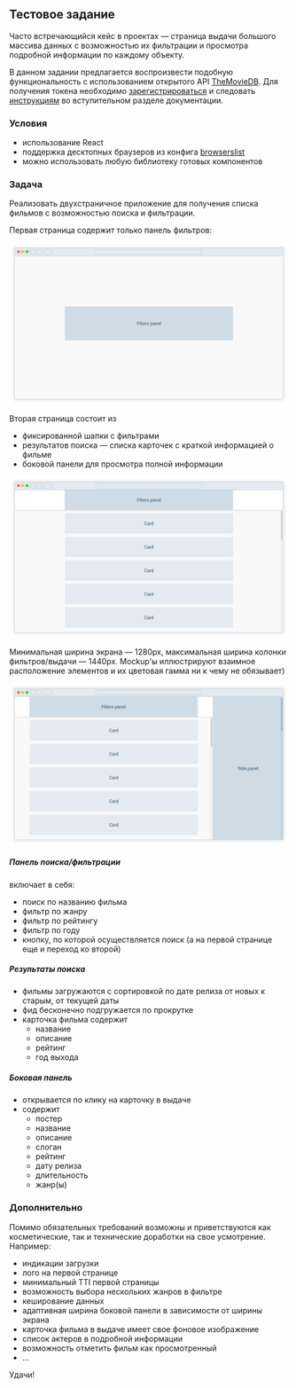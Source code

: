 ## Тестовое задание

Часто встречающийся кейс в проектах — страница выдачи большого массива данных с возможностью их фильтрации и просмотра подробной информации по каждому объекту.

В данном задании предлагается воспроизвести подобную функциональность с использованием открытого API [TheMovieDB](https://developers.themoviedb.org/3/discover/movie-discover). Для получения токена необходимо [зарегистрироваться](https://www.themoviedb.org/account/signup) и следовать [инструкциям](https://developers.themoviedb.org/3/getting-started/introduction) во вступительном разделе документации.

### Условия

- использование React
- поддержка десктопных браузеров из конфига [browserslist](.browserslistrc)
- можно использовать любую библиотеку готовых компонентов

### Задача

Реализовать двухстраничное приложение для получения списка фильмов с возможностью поиска и фильтрации.

Первая страница содержит только панель фильтров:

![](start-page.png)

Вторая страница состоит из

- фиксированной шапки с фильтрами
- результатов поиска — списка карточек с краткой информацией о фильме
- боковой панели для просмотра полной информации

![](main-page_1.png)

Минимальная ширина экрана — 1280px, максимальная ширина колонки фильтров/выдачи — 1440px. Mockup'ы иллюстрируют взаимное расположение элементов и их цветовая гамма ни к чему не обязывает)

![](main-page_2.png)

##### Панель поиска/фильтрации

включает в себя:

- поиск по названию фильма
- фильтр по жанру
- фильтр по рейтингу
- фильтр по году
- кнопку, по которой осуществляется поиск (а на первой странице еще и переход ко второй)

##### Результаты поиска

- фильмы загружаются с сортировкой по дате релиза от новых к старым, от текущей даты
- фид бесконечно подгружается по прокрутке
- карточка фильма содержит
  - название
  - описание
  - рейтинг
  - год выхода

##### Боковая панель

- открывается по клику на карточку в выдаче
- содержит
  - постер
  - название
  - описание
  - слоган
  - рейтинг
  - дату релиза
  - длительность
  - жанр(ы)

### Дополнительно

Помимо обязательных требований возможны и приветствуются как косметические, так и технические доработки на свое усмотрение. Например:

- индикации загрузки
- лого на первой странице
- минимальный TTI первой страницы
- возможность выбора нескольких жанров в фильтре
- кеширование данных
- адаптивная ширина боковой панели в зависимости от ширины экрана
- карточка фильма в выдаче имеет свое фоновое изображение
- список актеров в подробной информации
- возможность отметить фильм как просмотренный
- ...

Удачи!
